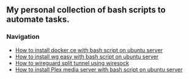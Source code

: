## My personal collection of bash scripts to automate tasks.

### Navigation
- [How to install docker ce with bash script on ubuntu server](How-to-install-docker-ce-with-bash-script-on-ubuntu-server.md)
- [How to install wg easy with bash script on ubuntu server](How-to-install-wg-easy-with-bash-script-on-ubuntu-server.md)
- [How to wireguard split tunnel using wiresock](How-to-wireguard-split-tunnel-using-wiresock.md)
- [How to install Plex media server with bash script on ubuntu server](How-to-install-plex-media-server-with-bash-script-on-ubuntu-server.md)

